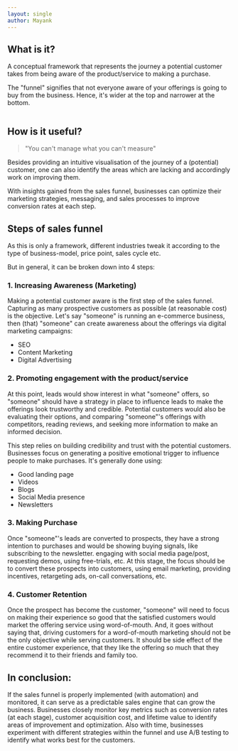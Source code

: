 ```yaml
---
layout: single
author: Mayank
---
```


## What is it? 
A conceptual framework that represents the journey a potential customer takes from being aware of the product/service to making a purchase.

The "funnel" signifies that not everyone aware of your offerings is going to buy from the business.
Hence, it's wider at the top and narrower at the bottom.

<img src="{{ site.url }}{{ site.baseurl }}/assets/images/posts/sales_funnel.png" alt="">

## How is it useful? 
> "You can't manage what you can't measure"

Besides providing an intuitive visualisation of the journey of a (potential) customer, one can also identify the areas which are lacking and accordingly work on improving them. 

With insights gained from the sales funnel, businesses can optimize their marketing strategies, messaging, and sales processes to improve conversion rates at each step. 

## Steps of sales funnel
As this is only a framework, different industries tweak it according to the type of business-model, price point, sales cycle etc. 

But in general, it can be broken down into 4 steps:

### 1. Increasing Awareness (Marketing)
Making a potential customer aware is the first step of the sales funnel. Capturing as many prospective customers as possible (at reasonable cost) is the objective.
Let's say "someone" is running an e-commerce business, then (that) "someone" can create awareness about the offerings via digital marketing campaigns:
- SEO
- Content Marketing
- Digital Advertising


### 2. Promoting engagement with the product/service
At this point, leads would show interest in what "someone" offers, so "someone" should have a strategy in place to influence leads to make the offerings look trustworthy and credible. Potential customers would also be evaluating their options, and comparing "someone"'s offerings with competitors, reading reviews, and seeking more information to make an informed decision.

This step relies on building credibility and trust with the potential customers. Businesses focus on generating a positive emotional trigger to influence people to make purchases. 
It's generally done using:
- Good landing page
- Videos 
- Blogs 
- Social Media presence
- Newsletters

### 3. Making Purchase
Once "someone"'s leads are converted to prospects, they have a strong intention to purchases and would be showing buying signals, like subscribing to the newsletter. engaging with social media page/post, requesting demos, using free-trials, etc. 
At this stage, the focus should be to convert these prospects into customers, using email marketing, providing incentives, retargeting ads, on-call conversations, etc.

### 4. Customer Retention

Once the prospect has become the customer, "someone" will need to focus on making their experience so good that the satisfied customers would market the offering service using word-of-mouth. 
And, it goes without saying that, driving customers for a word-of-mouth marketing should not be the only objective while serving customers. It should be side effect of the entire customer experience, that they like the offering so much that they recommend it to their friends and family too. 

## In conclusion: 
If the sales funnel is properly implemented (with automation) and monitored, it can serve as a predictable sales engine that can grow the business.
Businesses closely monitor key metrics such as conversion rates (at each stage), customer acquisition cost, and lifetime value to identify areas of improvement and optimization. Also with time, businesses experiment with different strategies within the funnel and use A/B testing to identify what works best for the customers.
